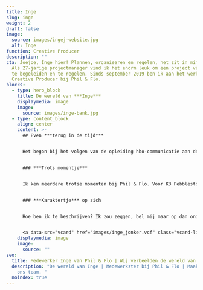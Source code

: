 ```yaml
---
title: Inge
slug: inge
weight: 2
draft: false
image:
  source: images/ingej-website.jpg
  alt: Inge
function: Creative Producer
description: ""
cta: Joejoe, Inge hier! Plannen, organiseren en regelen, het zit in mijn DNA.
  Als 27-jarige projectmanager vind ik het enorm leuk om een project van A tot Z
  te begeleiden en te regelen. Sinds september 2019 ben ik aan het werk als
  Creative Producer bij Phil & Flo.
blocks:
  - type: hero_block
    title: De wereld van ***Inge***
    displaymedia: image
    image:
      source: images/inge-bank.jpg
  - type: content_block
    align: center
    content: >-
      ## Even ***terug in de tijd***


      Het begon bij het volgen van de opleiding hbo-communicatie aan de Hanzehogeschool in Groningen. Een leuke en leerzame tijd. Dankzij mijn stage als jr. communicatiemedewerker en de minor Eventmanagement heb ik geleerd wat aanpakken is. Daarna ben ik accountmanager geweest bij een communicatiebureau. Hier heb ik geleerd hoe ik een adviserende rol tot mij moest nemen. Vervolgens maakte ik een frisse start bij Phil & Flo. Hier leer ik elke dag wat nieuws. 


      ### ***Trots momentje***


      Ik ken meerdere trotse momenten bij Phil & Flo. Voor K3 Pebblestone had ik een script en [animatie](https://www.philenflo.nl/oplossingen/animatie-laten-maken/) opgeleverd waar geen feedback op werd gegeven. Toen dacht ik echt ‘wauw we zaten perfect op 1 lijn’. Dat voelt goed als ik prettig kan levelen met een klant. Extra bevestiging kreeg ik door allemaal 10-en in de review van de klant te krijgen. Toen was ik écht trots. 


      ### ***Karaktertje*** op zich


      Hoe ben ik te beschrijven? Ik zou zeggen, bel mij maar op dan ondervind je het meteen! Even zonder grappen.. Ik ben een flexibele, spontane en leergierige projectmanager. Ik luister en praat graag. Zo maak ik altijd eerst kennis met je zodat ik weet wie je bent, wat je functie is en waar je je graag mee bezig houdt. Ik ben erg punctueel. Ik maak planningen, lijstjes en afspraken en kom ze vervolgens allemaal na.


      <a data-src="vcard" href="images/inge_jonker.vcf" class="vcard-link">Download vCard</a>
    displaymedia: image
    image:
      source: ""
seo:
  title: Medewerker Inge van Phil & Flo | Wij verbeelden de wereld van morgen
  description: "De wereld van Inge | Medewerkster bij Phil & Flo | Maak kennis met
    ons team. "
  noindex: true
---
```

